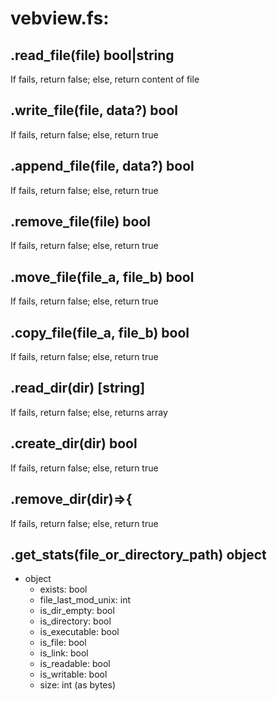 # vebview.fs:

## .read_file(file) bool|string

If fails, return false; else, return content of file

## .write_file(file, data?) bool

If fails, return false; else, return true

## .append_file(file, data?) bool

If fails, return false; else, return true

## .remove_file(file) bool

If fails, return false; else, return true

## .move_file(file_a, file_b) bool

If fails, return false; else, return true

## .copy_file(file_a, file_b) bool

If fails, return false; else, return true

## .read_dir(dir) [string]
        
If fails, return false; else, returns array
        
## .create_dir(dir) bool

If fails, return false; else, return true

## .remove_dir(dir)=>{

If fails, return false; else, return true

## .get_stats(file_or_directory_path) object

* object
   * exists: bool
   * file_last_mod_unix: int
   * is_dir_empty: bool
   * is_directory: bool
   * is_executable: bool
   * is_file: bool
   * is_link: bool
   * is_readable: bool
   * is_writable: bool
   * size: int (as bytes)
